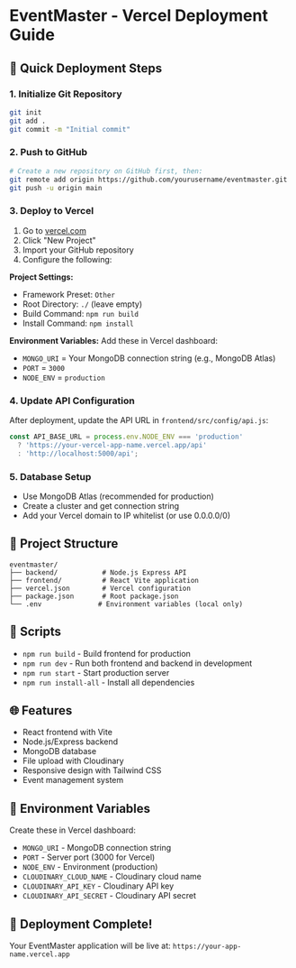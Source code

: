 # EventMaster - Vercel Deployment Guide

## 🚀 Quick Deployment Steps

### 1. Initialize Git Repository
```bash
git init
git add .
git commit -m "Initial commit"
```

### 2. Push to GitHub
```bash
# Create a new repository on GitHub first, then:
git remote add origin https://github.com/yourusername/eventmaster.git
git push -u origin main
```

### 3. Deploy to Vercel
1. Go to [vercel.com](https://vercel.com)
2. Click "New Project"
3. Import your GitHub repository
4. Configure the following:

**Project Settings:**
- Framework Preset: `Other`
- Root Directory: `./` (leave empty)
- Build Command: `npm run build`
- Install Command: `npm install`

**Environment Variables:**
Add these in Vercel dashboard:
- `MONGO_URI` = Your MongoDB connection string (e.g., MongoDB Atlas)
- `PORT` = `3000`
- `NODE_ENV` = `production`

### 4. Update API Configuration
After deployment, update the API URL in `frontend/src/config/api.js`:
```javascript
const API_BASE_URL = process.env.NODE_ENV === 'production' 
  ? 'https://your-vercel-app-name.vercel.app/api'
  : 'http://localhost:5000/api';
```

### 5. Database Setup
- Use MongoDB Atlas (recommended for production)
- Create a cluster and get connection string
- Add your Vercel domain to IP whitelist (or use 0.0.0.0/0)

## 📁 Project Structure
```
eventmaster/
├── backend/           # Node.js Express API
├── frontend/          # React Vite application
├── vercel.json        # Vercel configuration
├── package.json       # Root package.json
└── .env              # Environment variables (local only)
```

## 🔧 Scripts
- `npm run build` - Build frontend for production
- `npm run dev` - Run both frontend and backend in development
- `npm run start` - Start production server
- `npm run install-all` - Install all dependencies

## 🌐 Features
- React frontend with Vite
- Node.js/Express backend
- MongoDB database
- File upload with Cloudinary
- Responsive design with Tailwind CSS
- Event management system

## 🔐 Environment Variables
Create these in Vercel dashboard:
- `MONGO_URI` - MongoDB connection string
- `PORT` - Server port (3000 for Vercel)
- `NODE_ENV` - Environment (production)
- `CLOUDINARY_CLOUD_NAME` - Cloudinary cloud name
- `CLOUDINARY_API_KEY` - Cloudinary API key
- `CLOUDINARY_API_SECRET` - Cloudinary API secret

## 🚀 Deployment Complete!
Your EventMaster application will be live at: `https://your-app-name.vercel.app`
